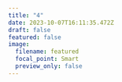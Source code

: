 ```yaml
---
title: "4"
date: 2023-10-07T16:11:35.472Z
draft: false
featured: false
image:
  filename: featured
  focal_point: Smart
  preview_only: false
---
```

